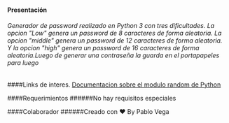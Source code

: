 


#### Presentación
###### Generador de password realizado en Python 3 con tres dificultades. La opcion "Low" genera un password de 8 caracteres de forma aleatoria. La opcion "middle" genera un password de 12 caracteres de forma aleatoria. Y la opcion "high" genera un password de 16 caracteres de forma aleatoria.Luego de generar una contraseña la guarda en el portapapeles para luego 

####Links de interes.
[Documentacion sobre el modulo random de Python](https://docs.python.org/3/library/random.html)

####Requerimientos
######No hay requisitos especiales

####Colaborador
######Creado con ♥ By Pablo Vega
